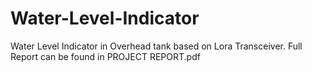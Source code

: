 # Water-Level-Indicator

Water Level Indicator in Overhead tank based on Lora Transceiver.
Full Report can be found in PROJECT REPORT.pdf
